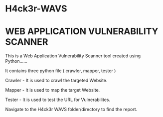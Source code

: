 # H4ck3r-WAVS

# WEB APPLICATION VULNERABILITY SCANNER

This is a Web Application Vulnerability Scanner tool created using Python......

It contains three python file ( crawler, mapper, tester )

Crawler - It is used to crawl the targeted Website.

Mapper - It is used to map the target Website.

Tester - It is used to test the URL for Vulnerabilites.

Navigate to the H4ck3r WAVS folder/directory to find the report.
